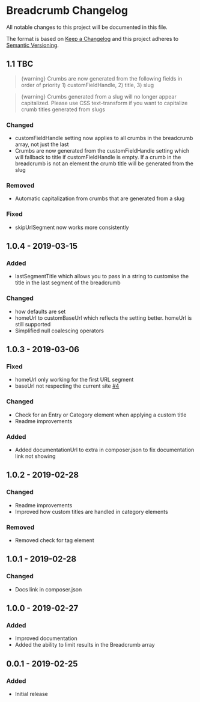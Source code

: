 # Breadcrumb Changelog

All notable changes to this project will be documented in this file.

The format is based on [Keep a Changelog](http://keepachangelog.com/) and this project adheres to [Semantic Versioning](http://semver.org/).

## 1.1 TBC
> {warning} Crumbs are now generated from the following fields in order of priority 1) customFieldHandle, 2) title, 3) slug  

> {warning} Crumbs generated from a slug will no longer appear capitalized. Please use CSS text-transform if you want to capitalize crumb titles generated from slugs

### Changed
- customFieldHandle setting now applies to all crumbs in the breadcrumb array, not just the last
- Crumbs are now generated from the customFieldHandle setting which will fallback to title if customFieldHandle is empty. If a crumb in the breadcrumb is not an element the crumb title will be generated from the slug

### Removed
- Automatic capitalization from crumbs that are generated from a slug

### Fixed
- skipUrlSegment now works more consistently

## 1.0.4 - 2019-03-15
### Added
- lastSegmentTitle which allows you to pass in a string to customise the title in the last segment of the breadcrumb

### Changed
- how defaults are set
- homeUrl to customBaseUrl which reflects the setting better. homeUrl is still supported
- Simplified null coalescing operators

## 1.0.3 - 2019-03-06
### Fixed
- homeUrl only working for the first URL segment
- baseUrl not respecting the current site [#4](https://github.com/youandmedigital/craft-breadcrumb/issues/4)

### Changed
- Check for an Entry or Category element when applying a custom title
- Readme improvements

### Added
- Added documentationUrl to extra in composer.json to fix documentation link not showing

## 1.0.2 - 2019-02-28
### Changed
- Readme improvements
- Improved how custom titles are handled in category elements

### Removed
- Removed check for tag element

## 1.0.1 - 2019-02-28
### Changed
- Docs link in composer.json

## 1.0.0 - 2019-02-27
### Added
- Improved documentation
- Added the ability to limit results in the Breadcrumb array

## 0.0.1 - 2019-02-25
### Added
- Initial release
